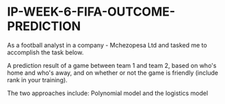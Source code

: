 # IP-WEEK-6-FIFA-OUTCOME-PREDICTION

As a football analyst in a company - Mchezopesa Ltd and tasked me to accomplish the task below.

A prediction result of a game between team 1 and team 2, based on who's home and who's away, and on whether or not the game is friendly (include rank in your training).

The two approaches include: Polynomial model and the logistics model
